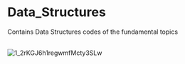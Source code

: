 # Data_Structures
Contains Data Structures codes of the fundamental topics<br><br>

![1_2rKGJ6h1regwmfMcty3SLw](https://user-images.githubusercontent.com/115401989/212836121-62125032-db14-44b7-86a0-37ac06c507ce.png)
